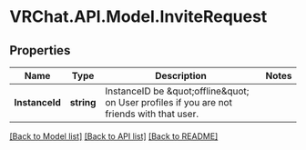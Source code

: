 # VRChat.API.Model.InviteRequest

## Properties

Name | Type | Description | Notes
------------ | ------------- | ------------- | -------------
**InstanceId** | **string** | InstanceID be \&quot;offline\&quot; on User profiles if you are not friends with that user. | 

[[Back to Model list]](../README.md#documentation-for-models) [[Back to API list]](../README.md#documentation-for-api-endpoints) [[Back to README]](../README.md)

